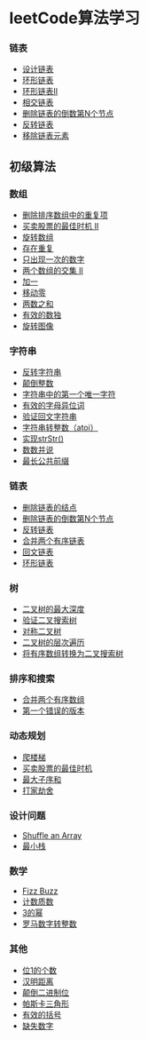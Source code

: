 # leetCode算法学习

### 链表
* [设计链表](https://github.com/wlq1005/leetCode/blob/master/src/com/wlq/algorithm/linkedlist/MyLinkedList.java)
* [环形链表](https://github.com/wlq1005/leetCode/blob/master/src/com/wlq/algorithm/linkedlist/LinkedListCycle.java)
* [环形链表II](https://github.com/wlq1005/leetCode/blob/master/src/com/wlq/algorithm/linkedlist/LinkedListCycle2.java)
* [相交链表](https://github.com/wlq1005/leetCode/blob/master/src/com/wlq/algorithm/linkedlist/IntersectionNode.java)
* [删除链表的倒数第N个节点](https://github.com/wlq1005/leetCode/blob/master/src/com/wlq/algorithm/linkedlist/RemoveNthFromEnd.java)
* [反转链表](https://github.com/wlq1005/leetCode/blob/master/src/com/wlq/algorithm/linkedlist/ReverseList.java)
* [移除链表元素](https://github.com/wlq1005/leetCode/blob/master/src/com/wlq/algorithm/linkedlist/ReverseList.java)

## 初级算法
### 数组
* [删除排序数组中的重复项](https://github.com/wlq1005/leetCode/blob/master/src/com/wulq/algorithrm/array/Lesson21.java)
* [买卖股票的最佳时机 II](https://github.com/wlq1005/leetCode/blob/master/src/com/wulq/algorithrm/array/Lesson22.java)
* [旋转数组](https://github.com/wlq1005/leetCode/blob/master/src/com/wulq/algorithrm/array/Lesson23.java)
* [存在重复](https://github.com/wlq1005/leetCode/blob/master/src/com/wulq/algorithrm/array/Lesson24.java)
* [只出现一次的数字](https://github.com/wlq1005/leetCode/blob/master/src/com/wulq/algorithrm/array/Lesson25.java)
* [两个数组的交集 II](https://github.com/wlq1005/leetCode/blob/master/src/com/wulq/algorithrm/array/Lesson26.java)
* [加一](https://github.com/wlq1005/leetCode/blob/master/src/com/wulq/algorithrm/array/Lesson27.java)
* [移动零](https://github.com/wlq1005/leetCode/blob/master/src/com/wulq/algorithrm/array/Lesson28.java)
* [两数之和](https://github.com/wlq1005/leetCode/blob/master/src/com/wulq/algorithrm/array/Lesson29.java)
* [有效的数独](https://github.com/wlq1005/leetCode/blob/master/src/com/wulq/algorithrm/array/Lesson30.java)
* [旋转图像](https://github.com/wlq1005/leetCode/blob/master/src/com/wulq/algorithrm/array/Lesson31.java)

### 字符串
* [反转字符串]()  
* [颠倒整数]()  
* [字符串中的第一个唯一字符]()  
* [有效的字母异位词]()  
* [验证回文字符串]()  
* [字符串转整数（atoi）]()  
* [实现strStr()]()  
* [数数并说]()  
* [最长公共前缀]()

### 链表
* [删除链表的结点]()
* [删除链表的倒数第N个节点]()  
* [反转链表]()  
* [合并两个有序链表]()  
* [回文链表]()  
* [环形链表]()  

### 树
* [二叉树的最大深度]()  
* [验证二叉搜索树]()  
* [对称二叉树]()  
* [二叉树的层次遍历]()  
* [将有序数组转换为二叉搜索树]()  

### 排序和搜索
* [合并两个有序数组]()    
* [第一个错误的版本]()    

### 动态规划
* [爬楼梯]()    
* [买卖股票的最佳时机]()    
* [最大子序和]()    
* [打家劫舍]()  

### 设计问题
* [Shuffle an Array]()
* [最小栈]()  

### 数学
* [Fizz Buzz]()
* [计数质数]()  
* [3的幂]()  
* [罗马数字转整数]()    

### 其他
* [位1的个数]()
* [汉明距离]()  
* [颠倒二进制位]()  
* [帕斯卡三角形]()  
* [有效的括号]()  
* [缺失数字]()    


